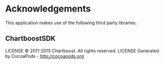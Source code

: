 # Acknowledgements
This application makes use of the following third party libraries:

## ChartboostSDK

LICENSE © 2011-2015 Chartboost. All rights reserved. LICENSE
Generated by CocoaPods - http://cocoapods.org
